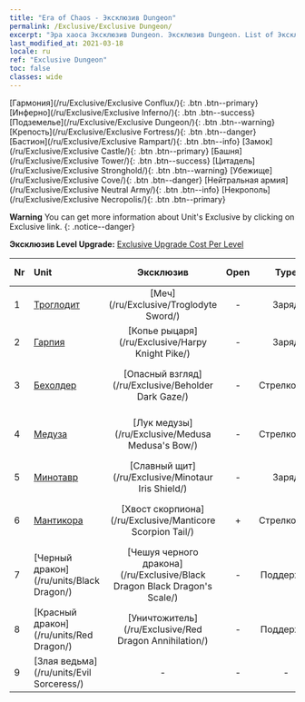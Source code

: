 ```yaml
---
title: "Era of Chaos - Эксклюзив Dungeon"
permalink: /Exclusive/Exclusive Dungeon/
excerpt: "Эра хаоса Эксклюзив Dungeon. Эксклюзив Dungeon. List of Эксклюзив Dungeon in Era of Chaos"
last_modified_at: 2021-03-18
locale: ru
ref: "Exclusive Dungeon"
toc: false
classes: wide
---
```

 [Гармония](/ru/Exclusive/Exclusive Conflux/){: .btn .btn--primary} [Инферно](/ru/Exclusive/Exclusive Inferno/){: .btn .btn--success} [Подземелье](/ru/Exclusive/Exclusive Dungeon/){: .btn .btn--warning} [Крепость](/ru/Exclusive/Exclusive Fortress/){: .btn .btn--danger} [Бастион](/ru/Exclusive/Exclusive Rampart/){: .btn .btn--info} [Замок](/ru/Exclusive/Exclusive Castle/){: .btn .btn--primary} [Башня](/ru/Exclusive/Exclusive Tower/){: .btn .btn--success} [Цитадель](/ru/Exclusive/Exclusive Stronghold/){: .btn .btn--warning} [Убежище](/ru/Exclusive/Exclusive Cove/){: .btn .btn--danger} [Нейтральная армия](/ru/Exclusive/Exclusive Neutral Army/){: .btn .btn--info} [Некрополь](/ru/Exclusive/Exclusive Necropolis/){: .btn .btn--primary} 

**Warning** You can get more information about Unit's Exclusive by clicking on Exclusive link. 
{: .notice--danger}

 **Эксклюзив Level Upgrade:** [Exclusive Upgrade Cost Per Level](/Exclusive/ExclusiveUpgradeCostPerLevel/)

  | Nr |         Unit        | Эксклюзив | Open  |    Type   |  Item to Rank UP      |  Облик   |
  |:---|:--------------------|:-------------:|:-----:|:---------:|:---------------------:|:-------:|
  | 1  | [Троглодит](/ru/units/Troglodyte/) | [Меч](/ru/Exclusive/Troglodyte Sword/) | - | Заряд | [Жетон меча](/ru/Items/con_912/) | - |
  | 2  | [Гарпия](/ru/units/Harpy/) | [Копье рыцаря](/ru/Exclusive/Harpy Knight Pike/) | - | Заряд | [Жетон Копья рыцаря](/ru/Items/con_916/) | - |
  | 3  | [Бехолдер](/ru/units/Beholder/) | [Опасный взгляд](/ru/Exclusive/Beholder Dark Gaze/) | - | Стрелковый | [Опасный взгляд](/ru/Items/con_990/) | [Особый облик: Опасный взгляд](/ru/Items/con_658/) |
  | 4  | [Медуза](/ru/units/Medusa/) | [Лук медузы](/ru/Exclusive/Medusa Medusa's Bow/) | - | Стрелковый | [Жетон лука медузы](/ru/Items/con_991/) | [Особый облик: Лук медузы](/ru/Items/con_659/) |
  | 5  | [Минотавр](/ru/units/Minotaur/) | [Славный щит](/ru/Exclusive/Minotaur Iris Shield/) | - | Заряд | [Жетон славного щита](/ru/Items/con_913/) | - |
  | 6  | [Мантикора](/ru/units/Manticore/) | [Хвост скорпиона](/ru/Exclusive/Manticore Scorpion Tail/) | + | Стрелковый | [Жетон хвоста скорпиона](/ru/Items/con_992/) | [Особый облик: Хвост скорпиона](/ru/Items/con_660/) |
  | 7  | [Черный дракон](/ru/units/Black Dragon/) | [Чешуя черного дракона](/ru/Exclusive/Black Dragon Black Dragon's Scale/) | - | Поддержка | [Жетон чешуи черного дракона](/ru/Items/con_993/) | [Особый облик: Чешуя черного дракона](/ru/Items/con_661/) |
  | 8  | [Красный дракон](/ru/units/Red Dragon/) | [Уничтожитель](/ru/Exclusive/Red Dragon Annihilation/) | - | Поддержка | - | - |
  | 9  | [Злая ведьма](/ru/units/Evil Sorceress/) | - | - | - | none | none |
